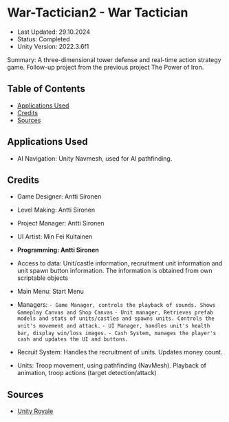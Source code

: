 # **War-Tactician2 - War Tactician**
- Last Updated: 29.10.2024
- Status: Completed
- Unity Version: 2022.3.6f1

Summary: A three-dimensional tower defense and real-time action strategy game. Follow-up project from the previous project The Power of Iron.
 
 ## Table of Contents
   - [Applications Used](#applications-used)
   - [Credits](#credits)
   - [Sources](#sources)

## Applications Used
- AI Navigation: Unity Navmesh, used for AI pathfinding.

## Credits

- Game Designer: Antti Sironen
- Level Making: Antti Sironen
- Project Manager: Antti Sironen
- UI Artist: Min Fei Kultainen

- **Programming: Antti Sironen**
- Access to data: Unit/castle information, recruitment unit information and unit spawn button information. The information is obtained from own scriptable objects
- Main Menu: Start Menu
- Managers: 
`- Game Manager, controls the playback of sounds. Shows Gameplay Canvas and Shop Canvas`
`- Unit manager, Retrieves prefab models and stats of units/castles and spawns units. Controls the unit's movement and attack.` 
`- UI Manager, handles unit's health bar, display win/loss images.`
`- Cash System, manages the player's cash and updates the UI and buttons.`

- Recruit System: Handles the recruitment of units. Updates money count.
- Units: Troop movement, using pathfinding (NavMesh). Playback of animation, troop actions (target detection/attack)

## Sources
- [Unity Royale](https://github.com/ciro-unity/UnityRoyale-Public)